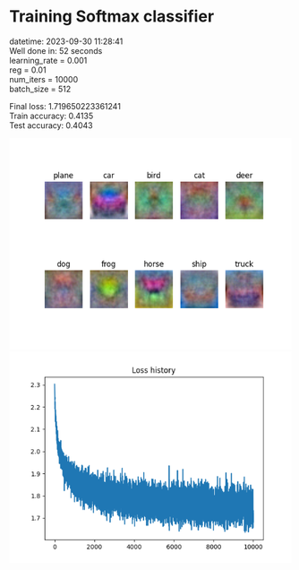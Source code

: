 # Training Softmax classifier  
datetime: 2023-09-30 11:28:41  
Well done in: 52 seconds  
learning_rate = 0.001  
reg = 0.01  
num_iters = 10000  
batch_size = 512  

Final loss: 1.719650223361241   
Train accuracy: 0.4135   
Test accuracy: 0.4043  
    
<img src="weights.png">  
<br>
<img src="loss.png">
